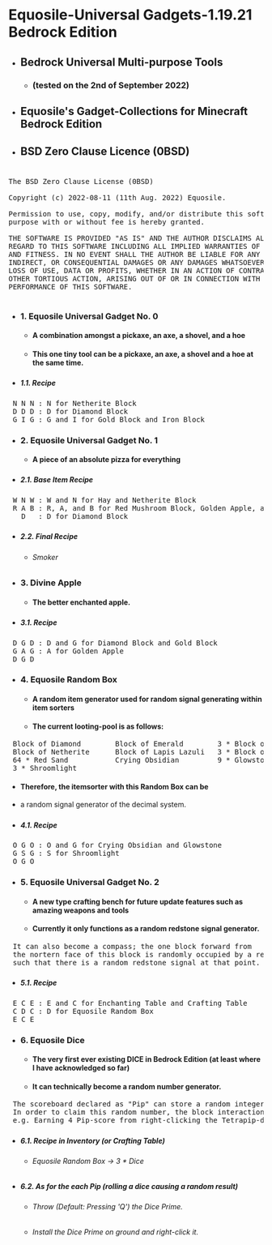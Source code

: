 # Equosile-Universal Gadgets-1.19.21 Bedrock Edition
- ## Bedrock Universal Multi-purpose Tools
  - ### (tested on the 2nd of September 2022)
- ## Equosile's Gadget-Collections for Minecraft Bedrock Edition
- ## BSD Zero Clause Licence (0BSD)
# 
<pre>
The BSD Zero Clause License (0BSD)

Copyright (c) 2022-08-11 (11th Aug. 2022) Equosile.

Permission to use, copy, modify, and/or distribute this software for any
purpose with or without fee is hereby granted.

THE SOFTWARE IS PROVIDED "AS IS" AND THE AUTHOR DISCLAIMS ALL WARRANTIES WITH
REGARD TO THIS SOFTWARE INCLUDING ALL IMPLIED WARRANTIES OF MERCHANTABILITY
AND FITNESS. IN NO EVENT SHALL THE AUTHOR BE LIABLE FOR ANY SPECIAL, DIRECT,
INDIRECT, OR CONSEQUENTIAL DAMAGES OR ANY DAMAGES WHATSOEVER RESULTING FROM
LOSS OF USE, DATA OR PROFITS, WHETHER IN AN ACTION OF CONTRACT, NEGLIGENCE OR
OTHER TORTIOUS ACTION, ARISING OUT OF OR IN CONNECTION WITH THE USE OR
PERFORMANCE OF THIS SOFTWARE.
</pre>
# 
- ### 1. Equosile Universal Gadget No. 0
  - #### A combination amongst a pickaxe, an axe, a shovel, and a hoe
  - #### This one tiny tool can be a pickaxe, an axe, a shovel and a hoe at the same time.
##### 
  - ##### 1.1. Recipe
<pre>
 N N N : N for Netherite Block
 D D D : D for Diamond Block
 G I G : G and I for Gold Block and Iron Block
</pre>
### 
- ### 2. Equosile Universal Gadget No. 1
  - #### A piece of an absolute pizza for everything
##### 
  - ##### 2.1. Base Item Recipe
<pre>
 W N W : W and N for Hay and Netherite Block
 R A B : R, A, and B for Red Mushroom Block, Golden Apple, and Brown Mushroom Block
   D   : D for Diamond Block
</pre>
##### 
  - ##### 2.2. Final Recipe
    - ###### Smoker
### 
- ### 3. Divine Apple
  - #### The better enchanted apple.
##### 
  - ##### 3.1. Recipe
<pre>
 D G D : D and G for Diamond Block and Gold Block
 G A G : A for Golden Apple
 D G D
</pre>
###
- ### 4. Equosile Random Box
  - #### A random item generator used for random signal generating within item sorters
  - #### The current looting-pool is as follows:
<pre>
 Block of Diamond        Block of Emerald        3 * Block of Gold
 Block of Netherite      Block of Lapis Lazuli   3 * Block of Redstone
 64 * Red Sand           Crying Obsidian         9 * Glowstone
 3 * Shroomlight
</pre>
  - #### Therefore, the itemsorter with this Random Box can be
  - a random signal generator of the decimal system.
#####
  - ##### 4.1. Recipe
<pre>
 O G O : O and G for Crying Obsidian and Glowstone
 G S G : S for Shroomlight
 O G O
</pre>
###
- ### 5. Equosile Universal Gadget No. 2
  - #### A new type crafting bench for future update features such as amazing weapons and tools
  - #### Currently it only functions as a random redstone signal generator.
<pre>
 It can also become a compass; the one block forward from
 the nortern face of this block is randomly occupied by a redstone torch,
 such that there is a random redstone signal at that point.
</pre>
#####
  - ##### 5.1. Recipe
<pre>
 E C E : E and C for Enchanting Table and Crafting Table
 C D C : D for Equosile Random Box
 E C E
</pre>
###
- ### 6. Equosile Dice
  - #### The very first ever existing DICE in Bedrock Edition (at least where I have acknowledged so far)
  - #### It can technically become a random number generator.
<pre>
 The scoreboard declared as "Pip" can store a random integer of which the range is from 1 to 6.
 In order to claim this random number, the block interaction with a dice is needed.
 e.g. Earning 4 Pip-score from right-clicking the Tetrapip-dice
</pre>
#####
  - ##### 6.1. Recipe in Inventory (or Crafting Table)
    - ###### Equosile Random Box -> 3 * Dice
#####
  - ##### 6.2. As for the each Pip (rolling a dice causing a random result)
    - ###### Throw (Default: Pressing 'Q') the Dice Prime.
    - ###### Install the Dice Prime on ground and right-click it.
